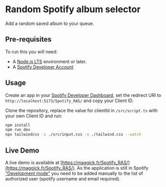 # Random Spotify album selector

Add a random saved album to your queue.

## Pre-requisites

To run this you will need:

- A [Node.js LTS](https://nodejs.org/en/) environment or later.
- A [Spotify Developer Account](https://developer.spotify.com/)

## Usage

Create an app in your [Spotify Developer Dashboard](https://developer.spotify.com/dashboard/),
set the redirect URI to ` http://localhost:5173/Spotify_RAS/` and copy your Client ID.

Clone the repository, replace the value for clientId in `/src/script.ts` with your own Client ID and run:

```bash
npm install
npm run dev
npx tailwindcss -i ./src/input.css -o ./tailwind.css --watch
```



## Live Demo

A live demo is available at [https://maggick.fr/Spotify_RAS/](https://maggick.fr/Spotify_RAS/). As
the application is still in Spotify
["Development mode"](https://developer.spotify.com/documentation/web-api/concepts/quota-modes) you
need to be added manually to the list of authorized user (spotify username and email required).

